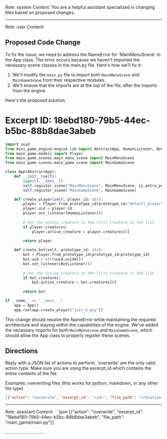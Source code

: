 Role: system
Content: You are a helpful assistant specialized in changing files based on proposed changes.
__________________
Role: user
Content: 
## Proposed Code Change
To fix the issue, we need to address the NameError for 'MainMenuScene' in the App class. The error occurs because we haven't imported the necessary scene classes in the main.py file. Here's how we'll fix it:

1. We'll modify the `main.py` file to import both `MainMenuScene` and `MainGameScene` from their respective modules.
2. We'll ensure that the imports are at the top of the file, after the imports from the engine.

Here's the proposed solution:

# Excerpt ID: 18ebd180-79b5-44ec-b5bc-88b8dae3abeb
```python main_game/main.py
import uuid
from mini_game_engine.engine.lib import AbstractApp, HumanListener, BotListener
from main_game.models import Player
from main_game.scenes.main_menu_scene import MainMenuScene
from main_game.scenes.main_game_scene import MainGameScene

class App(AbstractApp):
    def __init__(self):
        super().__init__()
        self.register_scene("MainMenuScene", MainMenuScene, is_entry_point=True)
        self.register_scene("MainGameScene", MainGameScene)

    def create_player(self, player_id: str):
        player = Player.from_prototype_id(prototype_id="default_player")
        player.uid = player_id
        player.set_listener(HumanListener())
        
        # Set the active_creature to the first creature in the list
        if player.creatures:
            player.active_creature = player.creatures[0]
        
        return player

    def create_bot(self, prototype_id: str):
        bot = Player.from_prototype_id(prototype_id=prototype_id)
        bot.uid = str(uuid.uuid4())
        bot.set_listener(BotListener())
        
        # Set the active_creature to the first creature in the list
        if bot.creatures:
            bot.active_creature = bot.creatures[0]
        
        return bot

if __name__ == '__main__':
    app = App()
    app.run(app.create_player("just_a_guy"))
```

This change should resolve the NameError while maintaining the required architecture and staying within the capabilities of the engine. We've added the necessary imports for both `MainMenuScene` and `MainGameScene`, which should allow the App class to properly register these scenes.

## Directions
Reply with a JSON list of actions to perform. 'overwrite' are the only valid action type. 
Make sure you are using the excerpt_id which contains the entire contents of the file

Examples:
overwriting files (this works for python, markdown, or any other file type)
```json output_example1
[{"action": "overwrite", "excerpt_id": "<id>", "file_path": "<relative file path>"}]
```

__________________
Role: assistant
Content: ```json
[{"action": "overwrite", "excerpt_id": "18ebd180-79b5-44ec-b5bc-88b8dae3abeb", "file_path": "main_game/main.py"}]
```
__________________
